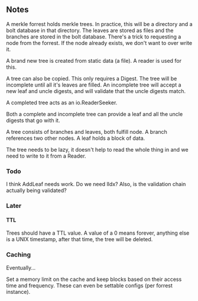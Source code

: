 ## Notes

A merkle forrest holds merkle trees. In practice, this will be a directory and a
bolt database in that directory. The leaves are stored as files and the branches
are stored in the bolt database. There's a trick to requesting a node from the
forrest. If the node already exists, we don't want to over write it.

A brand new tree is created from static data (a file). A reader is used for
this.

A tree can also be copied. This only requires a Digest. The tree will be
incomplete until all it's leaves are filled. An incomplete tree will accept a
new leaf and uncle digests, and will validate that the uncle digests match.

A completed tree acts as an io.ReaderSeeker.

Both a complete and incomplete tree can provide a leaf and all the uncle digests
that go with it.

A tree consists of branches and leaves, both fulfill node. A branch references
two other nodes. A leaf holds a block of data.

The tree needs to be lazy, it doesn't help to read the whole thing in and we
need to write to it from a Reader.

### Todo

I think AddLeaf needs work. Do we need lIdx? Also, is the validation chain
actually being validated?

### Later

#### TTL
Trees should have a TTL value. A value of a 0 means forever, anything else is a
UNIX timestamp, after that time, the tree will be deleted.

### Caching
Eventually...

Set a memory limit on the cache and keep blocks based on their access time and
frequency. These can even be settable configs (per forrest instance).